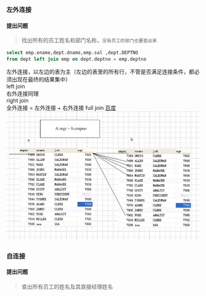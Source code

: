 ### 左外连接

#### 提出问题

> 找出所有的员工姓名和部门名称，``没有员工的部门也要查出来``

```sql
select emp.ename,dept.dname,emp.sal ,dept.DEPTNO
from dept left join emp on dept.deptno = emp.deptno
```
左外连接，以左边的表为主（左边的表里的所有行，不管是否满足连接条件，都必须出现在最终的结果集中）  
left join  
右外连接同理  
right join  
全外连接 = 左外连接 + 右外连接
full join
[百度](http://www.baidu.com)
![自连接示意图](https://github.com/songboriceboy/java25_oracle_note_new/raw/master/images/self_join.JPG)
### 自连接
#### 提出问题
> 查出所有员工的姓名及其直接经理姓名
